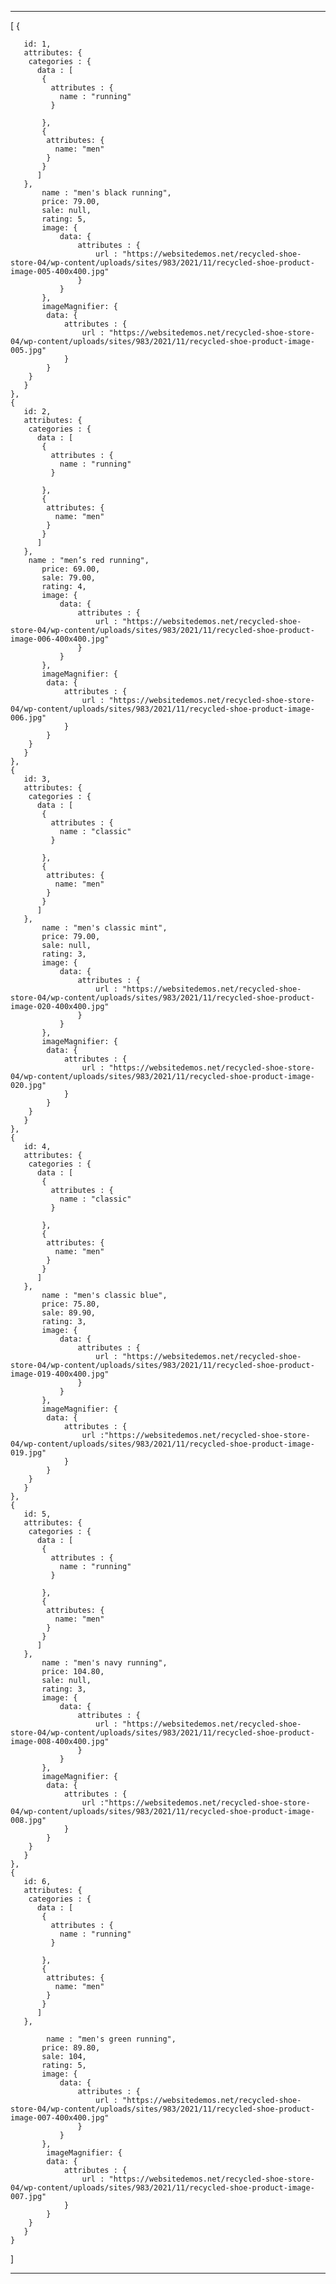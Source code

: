 ---
[
    {   
    
       id: 1,
       attributes: {
        categories : {
          data : [
           {
             attributes : {
               name : "running"
             }
            
           },
           {
            attributes: {
              name: "men"
            }
           }
          ]
       },
           name : "men's black running",
           price: 79.00,
           sale: null,
           rating: 5,
           image: {
               data: {
                   attributes : {
                       url : "https://websitedemos.net/recycled-shoe-store-04/wp-content/uploads/sites/983/2021/11/recycled-shoe-product-image-005-400x400.jpg" 
                   }
               }
           },
           imageMagnifier: {
            data: {
                attributes : {
                    url : "https://websitedemos.net/recycled-shoe-store-04/wp-content/uploads/sites/983/2021/11/recycled-shoe-product-image-005.jpg"
                }
            }
        }
       }
    },
    {
       id: 2,
       attributes: {
        categories : {
          data : [
           {
             attributes : {
               name : "running"
             }
            
           },
           {
            attributes: {
              name: "men"
            }
           }
          ]
       },   
        name : "men’s red running",
           price: 69.00,
           sale: 79.00,
           rating: 4,
           image: {
               data: {
                   attributes : {
                       url : "https://websitedemos.net/recycled-shoe-store-04/wp-content/uploads/sites/983/2021/11/recycled-shoe-product-image-006-400x400.jpg"
                   }
               }
           },
           imageMagnifier: {
            data: {
                attributes : {
                    url : "https://websitedemos.net/recycled-shoe-store-04/wp-content/uploads/sites/983/2021/11/recycled-shoe-product-image-006.jpg"
                }
            }
        }
       }
    },
    {  
       id: 3,
       attributes: {
        categories : {
          data : [
           {
             attributes : {
               name : "classic"
             }
            
           },
           {
            attributes: {
              name: "men"
            }
           }
          ]
       },
           name : "men's classic mint",
           price: 79.00,
           sale: null,
           rating: 3,
           image: {
               data: {
                   attributes : {
                       url : "https://websitedemos.net/recycled-shoe-store-04/wp-content/uploads/sites/983/2021/11/recycled-shoe-product-image-020-400x400.jpg"
                   }
               }
           },
           imageMagnifier: {
            data: {
                attributes : {
                    url : "https://websitedemos.net/recycled-shoe-store-04/wp-content/uploads/sites/983/2021/11/recycled-shoe-product-image-020.jpg"
                }
            }
        }
       }
    },
    {  
       id: 4,
       attributes: {
        categories : {
          data : [
           {
             attributes : {
               name : "classic"
             }
            
           },
           {
            attributes: {
              name: "men"
            }
           }
          ]
       },
           name : "men's classic blue",
           price: 75.80,
           sale: 89.90,
           rating: 3,
           image: {
               data: {
                   attributes : {
                       url : "https://websitedemos.net/recycled-shoe-store-04/wp-content/uploads/sites/983/2021/11/recycled-shoe-product-image-019-400x400.jpg"
                   }   
               }
           },
           imageMagnifier: {
            data: {
                attributes : {
                    url :"https://websitedemos.net/recycled-shoe-store-04/wp-content/uploads/sites/983/2021/11/recycled-shoe-product-image-019.jpg"
                }    
            }
        }
       }
    },
    {  
       id: 5,
       attributes: {
        categories : {
          data : [
           {
             attributes : {
               name : "running"
             }
            
           },
           {
            attributes: {
              name: "men"
            }
           }
          ]
       },
           name : "men's navy running",
           price: 104.80,
           sale: null,
           rating: 3,
           image: {
               data: {
                   attributes : {
                       url : "https://websitedemos.net/recycled-shoe-store-04/wp-content/uploads/sites/983/2021/11/recycled-shoe-product-image-008-400x400.jpg"
                   }
               }
           },
           imageMagnifier: { 
            data: {
                attributes : {
                    url :"https://websitedemos.net/recycled-shoe-store-04/wp-content/uploads/sites/983/2021/11/recycled-shoe-product-image-008.jpg"
                }
            }
        }
       }
    },
    {   
       id: 6,
       attributes: {
        categories : {
          data : [
           {
             attributes : {
               name : "running"
             }
            
           },
           {
            attributes: {
              name: "men"
            }
           }
          ]
       },
        
            name : "men's green running",
           price: 89.80,
           sale: 104,
           rating: 5,
           image: {
               data: {
                   attributes : {
                       url : "https://websitedemos.net/recycled-shoe-store-04/wp-content/uploads/sites/983/2021/11/recycled-shoe-product-image-007-400x400.jpg"
                   }
               }
           },
            imageMagnifier: {
            data: {
                attributes : {
                    url : "https://websitedemos.net/recycled-shoe-store-04/wp-content/uploads/sites/983/2021/11/recycled-shoe-product-image-007.jpg"
                }
            }
        }
       }
    }
   
]

---
